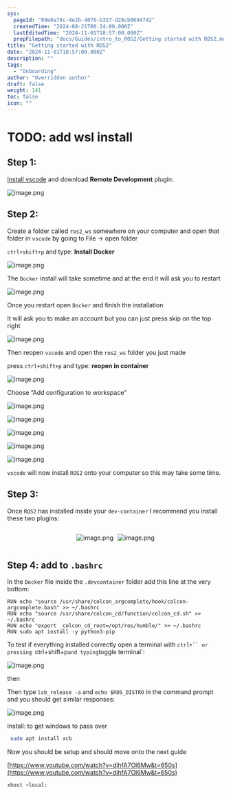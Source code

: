 ```yaml
---
sys:
  pageId: "89e0a78c-4e2b-4070-b327-d28cb0694742"
  createdTime: "2024-08-21T00:24:00.000Z"
  lastEditedTime: "2024-11-01T18:57:00.000Z"
  propFilepath: "docs/Guides/intro_to_ROS2/Getting started with ROS2.md"
title: "Getting started with ROS2"
date: "2024-11-01T18:57:00.000Z"
description: ""
tags:
  - "Onboarding"
author: "Overridden author"
draft: false
weight: 141
toc: false
icon: ""
---
```


# TODO: add wsl install

## Step 1:

[Install vscode](https://code.visualstudio.com/download) and download **Remote Development** plugin:

![image.png](https://prod-files-secure.s3.us-west-2.amazonaws.com/d518164a-d88e-44d1-a4ee-3adb3bd8bce0/efb52993-1881-4a40-b95e-6f020334f022/image.png?X-Amz-Algorithm=AWS4-HMAC-SHA256&X-Amz-Content-Sha256=UNSIGNED-PAYLOAD&X-Amz-Credential=ASIAZI2LB466WFEJPZQM%2F20250429%2Fus-west-2%2Fs3%2Faws4_request&X-Amz-Date=20250429T200933Z&X-Amz-Expires=3600&X-Amz-Security-Token=IQoJb3JpZ2luX2VjEPz%2F%2F%2F%2F%2F%2F%2F%2F%2F%2FwEaCXVzLXdlc3QtMiJHMEUCIEnjp9K2wBfbfyCQsxGjgCWwwWnUV5b7FcehFVkVNBGqAiEA8BL42VQfU0qXsFG0PYt5XMEDnRZXvF%2B%2BucOxiFhU7P0qiAQIlf%2F%2F%2F%2F%2F%2F%2F%2F%2F%2FARAAGgw2Mzc0MjMxODM4MDUiDEEb%2B1J1v5NwY%2F6KjCrcA1enT7qQ9skAdOyWkArRAgLPWUVxOZgENRscvra%2Bcl1C%2FACVLXn86tyR0AraWQ8tJr%2FulQyYQzzc%2Fa5GJQ3RlIA7NzcKHIIGT8OkW86Z%2Bj%2Bv1XiOiW9zrZMwhvq0Xa7f3MxkEcBJowpWJRRUokDWKj36uDKPveBhZDl6ohir8THXdfOrh3JzrUM9Y4Ntc%2BGlYUSU7Y4KHZc3IZ7FNF9d5fmE8cWhB67Iq9dYPmRiJTzDpIUYSiEW%2BFM3qOlfzKuBH1cE5jGoI9MvRIFXxHGOvdE%2FRT2Hg1%2Fe0AldOlNOWI76n%2Bp0IOzMVSxQN4ZfgMeyPEQqlJkYJPMNSWk5a%2FgYVTwyAVJUikhXpIlodiBX2megY5yt4%2BCZ5R3w9RJOii%2Bui9qQINavq%2BqRiSsD3%2Bze8Q%2B0MhvIKmLmr3rAtZLdxonkkUO4GZ7ISmdwVZNuXavJoc3cu3H%2BGOa42sj8qJ%2ByinJifT7%2FQ57v2sflsLUqW5sg8d3eJlX9yBn0MTTBM3EcRCUtuE2w5LdGJCLPhgWMaIWOpce6GMrglUnhG1rzLin4B7SE07xXRhzc%2FkiUx3lNo5RQd1e2UN1d2wyOPfMipjbf7EDzQXVKtUTl5zMAY%2B1v%2BMdBapOgqwA9fazfMJPPxMAGOqUB2kjE8V6pzklB8SnfJOmF17hD1jqFuzvhW40Zs7KQUq5TjanjcUaFP6DWl9%2BQf1ErXi08BYNZLH0FX7BoBlZEvEjJAFxlzxgdAeP1tKw6ZOisPUIsfJHBcGjIKdLZ1T3AEh7eZ96gIA55zo2sH%2F8ZFepNaYJ%2FnRJxlyShZVqAHnOVBDL2o86chKxN32BbFoJEjAb0SQepjZiWYGrWgM7cxyjIeFEe&X-Amz-Signature=7097c99316d1cf24e53ff7911a6023b51c36ec991111c55cba8e11769723c11a&X-Amz-SignedHeaders=host&x-id=GetObject)

## Step 2:

Create a folder called `ros2_ws` somewhere on your computer and open that folder in `vscode` by going to File → open folder 

`ctrl+shift+p` and type: **Install Docker**

![image.png](https://prod-files-secure.s3.us-west-2.amazonaws.com/d518164a-d88e-44d1-a4ee-3adb3bd8bce0/2269dc0e-1cd5-47ff-bceb-c04ad9b2eab0/image.png?X-Amz-Algorithm=AWS4-HMAC-SHA256&X-Amz-Content-Sha256=UNSIGNED-PAYLOAD&X-Amz-Credential=ASIAZI2LB466WFEJPZQM%2F20250429%2Fus-west-2%2Fs3%2Faws4_request&X-Amz-Date=20250429T200933Z&X-Amz-Expires=3600&X-Amz-Security-Token=IQoJb3JpZ2luX2VjEPz%2F%2F%2F%2F%2F%2F%2F%2F%2F%2FwEaCXVzLXdlc3QtMiJHMEUCIEnjp9K2wBfbfyCQsxGjgCWwwWnUV5b7FcehFVkVNBGqAiEA8BL42VQfU0qXsFG0PYt5XMEDnRZXvF%2B%2BucOxiFhU7P0qiAQIlf%2F%2F%2F%2F%2F%2F%2F%2F%2F%2FARAAGgw2Mzc0MjMxODM4MDUiDEEb%2B1J1v5NwY%2F6KjCrcA1enT7qQ9skAdOyWkArRAgLPWUVxOZgENRscvra%2Bcl1C%2FACVLXn86tyR0AraWQ8tJr%2FulQyYQzzc%2Fa5GJQ3RlIA7NzcKHIIGT8OkW86Z%2Bj%2Bv1XiOiW9zrZMwhvq0Xa7f3MxkEcBJowpWJRRUokDWKj36uDKPveBhZDl6ohir8THXdfOrh3JzrUM9Y4Ntc%2BGlYUSU7Y4KHZc3IZ7FNF9d5fmE8cWhB67Iq9dYPmRiJTzDpIUYSiEW%2BFM3qOlfzKuBH1cE5jGoI9MvRIFXxHGOvdE%2FRT2Hg1%2Fe0AldOlNOWI76n%2Bp0IOzMVSxQN4ZfgMeyPEQqlJkYJPMNSWk5a%2FgYVTwyAVJUikhXpIlodiBX2megY5yt4%2BCZ5R3w9RJOii%2Bui9qQINavq%2BqRiSsD3%2Bze8Q%2B0MhvIKmLmr3rAtZLdxonkkUO4GZ7ISmdwVZNuXavJoc3cu3H%2BGOa42sj8qJ%2ByinJifT7%2FQ57v2sflsLUqW5sg8d3eJlX9yBn0MTTBM3EcRCUtuE2w5LdGJCLPhgWMaIWOpce6GMrglUnhG1rzLin4B7SE07xXRhzc%2FkiUx3lNo5RQd1e2UN1d2wyOPfMipjbf7EDzQXVKtUTl5zMAY%2B1v%2BMdBapOgqwA9fazfMJPPxMAGOqUB2kjE8V6pzklB8SnfJOmF17hD1jqFuzvhW40Zs7KQUq5TjanjcUaFP6DWl9%2BQf1ErXi08BYNZLH0FX7BoBlZEvEjJAFxlzxgdAeP1tKw6ZOisPUIsfJHBcGjIKdLZ1T3AEh7eZ96gIA55zo2sH%2F8ZFepNaYJ%2FnRJxlyShZVqAHnOVBDL2o86chKxN32BbFoJEjAb0SQepjZiWYGrWgM7cxyjIeFEe&X-Amz-Signature=2cc2ba5c63ac781ec23893874ec1e16ca275fe224d549a05a2715fa7b08b2252&X-Amz-SignedHeaders=host&x-id=GetObject)

The `Docker` install will take sometime and at the end it will ask you to restart

![image.png](https://prod-files-secure.s3.us-west-2.amazonaws.com/d518164a-d88e-44d1-a4ee-3adb3bd8bce0/ed233f78-be33-4b1f-b89c-9c346c0e961e/image.png?X-Amz-Algorithm=AWS4-HMAC-SHA256&X-Amz-Content-Sha256=UNSIGNED-PAYLOAD&X-Amz-Credential=ASIAZI2LB466WFEJPZQM%2F20250429%2Fus-west-2%2Fs3%2Faws4_request&X-Amz-Date=20250429T200933Z&X-Amz-Expires=3600&X-Amz-Security-Token=IQoJb3JpZ2luX2VjEPz%2F%2F%2F%2F%2F%2F%2F%2F%2F%2FwEaCXVzLXdlc3QtMiJHMEUCIEnjp9K2wBfbfyCQsxGjgCWwwWnUV5b7FcehFVkVNBGqAiEA8BL42VQfU0qXsFG0PYt5XMEDnRZXvF%2B%2BucOxiFhU7P0qiAQIlf%2F%2F%2F%2F%2F%2F%2F%2F%2F%2FARAAGgw2Mzc0MjMxODM4MDUiDEEb%2B1J1v5NwY%2F6KjCrcA1enT7qQ9skAdOyWkArRAgLPWUVxOZgENRscvra%2Bcl1C%2FACVLXn86tyR0AraWQ8tJr%2FulQyYQzzc%2Fa5GJQ3RlIA7NzcKHIIGT8OkW86Z%2Bj%2Bv1XiOiW9zrZMwhvq0Xa7f3MxkEcBJowpWJRRUokDWKj36uDKPveBhZDl6ohir8THXdfOrh3JzrUM9Y4Ntc%2BGlYUSU7Y4KHZc3IZ7FNF9d5fmE8cWhB67Iq9dYPmRiJTzDpIUYSiEW%2BFM3qOlfzKuBH1cE5jGoI9MvRIFXxHGOvdE%2FRT2Hg1%2Fe0AldOlNOWI76n%2Bp0IOzMVSxQN4ZfgMeyPEQqlJkYJPMNSWk5a%2FgYVTwyAVJUikhXpIlodiBX2megY5yt4%2BCZ5R3w9RJOii%2Bui9qQINavq%2BqRiSsD3%2Bze8Q%2B0MhvIKmLmr3rAtZLdxonkkUO4GZ7ISmdwVZNuXavJoc3cu3H%2BGOa42sj8qJ%2ByinJifT7%2FQ57v2sflsLUqW5sg8d3eJlX9yBn0MTTBM3EcRCUtuE2w5LdGJCLPhgWMaIWOpce6GMrglUnhG1rzLin4B7SE07xXRhzc%2FkiUx3lNo5RQd1e2UN1d2wyOPfMipjbf7EDzQXVKtUTl5zMAY%2B1v%2BMdBapOgqwA9fazfMJPPxMAGOqUB2kjE8V6pzklB8SnfJOmF17hD1jqFuzvhW40Zs7KQUq5TjanjcUaFP6DWl9%2BQf1ErXi08BYNZLH0FX7BoBlZEvEjJAFxlzxgdAeP1tKw6ZOisPUIsfJHBcGjIKdLZ1T3AEh7eZ96gIA55zo2sH%2F8ZFepNaYJ%2FnRJxlyShZVqAHnOVBDL2o86chKxN32BbFoJEjAb0SQepjZiWYGrWgM7cxyjIeFEe&X-Amz-Signature=7f8be09906ed1eeffb4c15ce334843869b078bd95fb8a63162711a1296c92325&X-Amz-SignedHeaders=host&x-id=GetObject)

Once you restart open `Docker` and finish the installation

It will ask you to make an account but you can just press skip on the top right

![image.png](https://prod-files-secure.s3.us-west-2.amazonaws.com/d518164a-d88e-44d1-a4ee-3adb3bd8bce0/21010ad9-1659-4fd9-9f59-9932a09b2a3d/image.png?X-Amz-Algorithm=AWS4-HMAC-SHA256&X-Amz-Content-Sha256=UNSIGNED-PAYLOAD&X-Amz-Credential=ASIAZI2LB466WFEJPZQM%2F20250429%2Fus-west-2%2Fs3%2Faws4_request&X-Amz-Date=20250429T200933Z&X-Amz-Expires=3600&X-Amz-Security-Token=IQoJb3JpZ2luX2VjEPz%2F%2F%2F%2F%2F%2F%2F%2F%2F%2FwEaCXVzLXdlc3QtMiJHMEUCIEnjp9K2wBfbfyCQsxGjgCWwwWnUV5b7FcehFVkVNBGqAiEA8BL42VQfU0qXsFG0PYt5XMEDnRZXvF%2B%2BucOxiFhU7P0qiAQIlf%2F%2F%2F%2F%2F%2F%2F%2F%2F%2FARAAGgw2Mzc0MjMxODM4MDUiDEEb%2B1J1v5NwY%2F6KjCrcA1enT7qQ9skAdOyWkArRAgLPWUVxOZgENRscvra%2Bcl1C%2FACVLXn86tyR0AraWQ8tJr%2FulQyYQzzc%2Fa5GJQ3RlIA7NzcKHIIGT8OkW86Z%2Bj%2Bv1XiOiW9zrZMwhvq0Xa7f3MxkEcBJowpWJRRUokDWKj36uDKPveBhZDl6ohir8THXdfOrh3JzrUM9Y4Ntc%2BGlYUSU7Y4KHZc3IZ7FNF9d5fmE8cWhB67Iq9dYPmRiJTzDpIUYSiEW%2BFM3qOlfzKuBH1cE5jGoI9MvRIFXxHGOvdE%2FRT2Hg1%2Fe0AldOlNOWI76n%2Bp0IOzMVSxQN4ZfgMeyPEQqlJkYJPMNSWk5a%2FgYVTwyAVJUikhXpIlodiBX2megY5yt4%2BCZ5R3w9RJOii%2Bui9qQINavq%2BqRiSsD3%2Bze8Q%2B0MhvIKmLmr3rAtZLdxonkkUO4GZ7ISmdwVZNuXavJoc3cu3H%2BGOa42sj8qJ%2ByinJifT7%2FQ57v2sflsLUqW5sg8d3eJlX9yBn0MTTBM3EcRCUtuE2w5LdGJCLPhgWMaIWOpce6GMrglUnhG1rzLin4B7SE07xXRhzc%2FkiUx3lNo5RQd1e2UN1d2wyOPfMipjbf7EDzQXVKtUTl5zMAY%2B1v%2BMdBapOgqwA9fazfMJPPxMAGOqUB2kjE8V6pzklB8SnfJOmF17hD1jqFuzvhW40Zs7KQUq5TjanjcUaFP6DWl9%2BQf1ErXi08BYNZLH0FX7BoBlZEvEjJAFxlzxgdAeP1tKw6ZOisPUIsfJHBcGjIKdLZ1T3AEh7eZ96gIA55zo2sH%2F8ZFepNaYJ%2FnRJxlyShZVqAHnOVBDL2o86chKxN32BbFoJEjAb0SQepjZiWYGrWgM7cxyjIeFEe&X-Amz-Signature=82080bc51e531ee2479247e9bb7fab2401a8c1d45a5f88aa6b494783cb2585a8&X-Amz-SignedHeaders=host&x-id=GetObject)

Then reopen `vscode` and open the `ros2_ws` folder you just made

press `ctrl+shift+p` and type: **reopen in container**

![image.png](https://prod-files-secure.s3.us-west-2.amazonaws.com/d518164a-d88e-44d1-a4ee-3adb3bd8bce0/4e93b8c2-41ad-488c-8095-c74205196118/image.png?X-Amz-Algorithm=AWS4-HMAC-SHA256&X-Amz-Content-Sha256=UNSIGNED-PAYLOAD&X-Amz-Credential=ASIAZI2LB466WFEJPZQM%2F20250429%2Fus-west-2%2Fs3%2Faws4_request&X-Amz-Date=20250429T200933Z&X-Amz-Expires=3600&X-Amz-Security-Token=IQoJb3JpZ2luX2VjEPz%2F%2F%2F%2F%2F%2F%2F%2F%2F%2FwEaCXVzLXdlc3QtMiJHMEUCIEnjp9K2wBfbfyCQsxGjgCWwwWnUV5b7FcehFVkVNBGqAiEA8BL42VQfU0qXsFG0PYt5XMEDnRZXvF%2B%2BucOxiFhU7P0qiAQIlf%2F%2F%2F%2F%2F%2F%2F%2F%2F%2FARAAGgw2Mzc0MjMxODM4MDUiDEEb%2B1J1v5NwY%2F6KjCrcA1enT7qQ9skAdOyWkArRAgLPWUVxOZgENRscvra%2Bcl1C%2FACVLXn86tyR0AraWQ8tJr%2FulQyYQzzc%2Fa5GJQ3RlIA7NzcKHIIGT8OkW86Z%2Bj%2Bv1XiOiW9zrZMwhvq0Xa7f3MxkEcBJowpWJRRUokDWKj36uDKPveBhZDl6ohir8THXdfOrh3JzrUM9Y4Ntc%2BGlYUSU7Y4KHZc3IZ7FNF9d5fmE8cWhB67Iq9dYPmRiJTzDpIUYSiEW%2BFM3qOlfzKuBH1cE5jGoI9MvRIFXxHGOvdE%2FRT2Hg1%2Fe0AldOlNOWI76n%2Bp0IOzMVSxQN4ZfgMeyPEQqlJkYJPMNSWk5a%2FgYVTwyAVJUikhXpIlodiBX2megY5yt4%2BCZ5R3w9RJOii%2Bui9qQINavq%2BqRiSsD3%2Bze8Q%2B0MhvIKmLmr3rAtZLdxonkkUO4GZ7ISmdwVZNuXavJoc3cu3H%2BGOa42sj8qJ%2ByinJifT7%2FQ57v2sflsLUqW5sg8d3eJlX9yBn0MTTBM3EcRCUtuE2w5LdGJCLPhgWMaIWOpce6GMrglUnhG1rzLin4B7SE07xXRhzc%2FkiUx3lNo5RQd1e2UN1d2wyOPfMipjbf7EDzQXVKtUTl5zMAY%2B1v%2BMdBapOgqwA9fazfMJPPxMAGOqUB2kjE8V6pzklB8SnfJOmF17hD1jqFuzvhW40Zs7KQUq5TjanjcUaFP6DWl9%2BQf1ErXi08BYNZLH0FX7BoBlZEvEjJAFxlzxgdAeP1tKw6ZOisPUIsfJHBcGjIKdLZ1T3AEh7eZ96gIA55zo2sH%2F8ZFepNaYJ%2FnRJxlyShZVqAHnOVBDL2o86chKxN32BbFoJEjAb0SQepjZiWYGrWgM7cxyjIeFEe&X-Amz-Signature=b2b3089ee696565f0c86363912839bb7c37c848be7615aef750714ae57f1a49b&X-Amz-SignedHeaders=host&x-id=GetObject)

Choose “Add configuration to workspace”

![image.png](https://prod-files-secure.s3.us-west-2.amazonaws.com/d518164a-d88e-44d1-a4ee-3adb3bd8bce0/9560b282-5060-4989-ba37-97e7b2c22476/image.png?X-Amz-Algorithm=AWS4-HMAC-SHA256&X-Amz-Content-Sha256=UNSIGNED-PAYLOAD&X-Amz-Credential=ASIAZI2LB466WFEJPZQM%2F20250429%2Fus-west-2%2Fs3%2Faws4_request&X-Amz-Date=20250429T200933Z&X-Amz-Expires=3600&X-Amz-Security-Token=IQoJb3JpZ2luX2VjEPz%2F%2F%2F%2F%2F%2F%2F%2F%2F%2FwEaCXVzLXdlc3QtMiJHMEUCIEnjp9K2wBfbfyCQsxGjgCWwwWnUV5b7FcehFVkVNBGqAiEA8BL42VQfU0qXsFG0PYt5XMEDnRZXvF%2B%2BucOxiFhU7P0qiAQIlf%2F%2F%2F%2F%2F%2F%2F%2F%2F%2FARAAGgw2Mzc0MjMxODM4MDUiDEEb%2B1J1v5NwY%2F6KjCrcA1enT7qQ9skAdOyWkArRAgLPWUVxOZgENRscvra%2Bcl1C%2FACVLXn86tyR0AraWQ8tJr%2FulQyYQzzc%2Fa5GJQ3RlIA7NzcKHIIGT8OkW86Z%2Bj%2Bv1XiOiW9zrZMwhvq0Xa7f3MxkEcBJowpWJRRUokDWKj36uDKPveBhZDl6ohir8THXdfOrh3JzrUM9Y4Ntc%2BGlYUSU7Y4KHZc3IZ7FNF9d5fmE8cWhB67Iq9dYPmRiJTzDpIUYSiEW%2BFM3qOlfzKuBH1cE5jGoI9MvRIFXxHGOvdE%2FRT2Hg1%2Fe0AldOlNOWI76n%2Bp0IOzMVSxQN4ZfgMeyPEQqlJkYJPMNSWk5a%2FgYVTwyAVJUikhXpIlodiBX2megY5yt4%2BCZ5R3w9RJOii%2Bui9qQINavq%2BqRiSsD3%2Bze8Q%2B0MhvIKmLmr3rAtZLdxonkkUO4GZ7ISmdwVZNuXavJoc3cu3H%2BGOa42sj8qJ%2ByinJifT7%2FQ57v2sflsLUqW5sg8d3eJlX9yBn0MTTBM3EcRCUtuE2w5LdGJCLPhgWMaIWOpce6GMrglUnhG1rzLin4B7SE07xXRhzc%2FkiUx3lNo5RQd1e2UN1d2wyOPfMipjbf7EDzQXVKtUTl5zMAY%2B1v%2BMdBapOgqwA9fazfMJPPxMAGOqUB2kjE8V6pzklB8SnfJOmF17hD1jqFuzvhW40Zs7KQUq5TjanjcUaFP6DWl9%2BQf1ErXi08BYNZLH0FX7BoBlZEvEjJAFxlzxgdAeP1tKw6ZOisPUIsfJHBcGjIKdLZ1T3AEh7eZ96gIA55zo2sH%2F8ZFepNaYJ%2FnRJxlyShZVqAHnOVBDL2o86chKxN32BbFoJEjAb0SQepjZiWYGrWgM7cxyjIeFEe&X-Amz-Signature=9bb1bb75af56e9454fd64518da1830b47c2245b2cfa11241951b7371153a4f86&X-Amz-SignedHeaders=host&x-id=GetObject)

![image.png](https://prod-files-secure.s3.us-west-2.amazonaws.com/d518164a-d88e-44d1-a4ee-3adb3bd8bce0/2ee63f81-886b-48e8-a553-dc6e5eac99e4/image.png?X-Amz-Algorithm=AWS4-HMAC-SHA256&X-Amz-Content-Sha256=UNSIGNED-PAYLOAD&X-Amz-Credential=ASIAZI2LB466WFEJPZQM%2F20250429%2Fus-west-2%2Fs3%2Faws4_request&X-Amz-Date=20250429T200933Z&X-Amz-Expires=3600&X-Amz-Security-Token=IQoJb3JpZ2luX2VjEPz%2F%2F%2F%2F%2F%2F%2F%2F%2F%2FwEaCXVzLXdlc3QtMiJHMEUCIEnjp9K2wBfbfyCQsxGjgCWwwWnUV5b7FcehFVkVNBGqAiEA8BL42VQfU0qXsFG0PYt5XMEDnRZXvF%2B%2BucOxiFhU7P0qiAQIlf%2F%2F%2F%2F%2F%2F%2F%2F%2F%2FARAAGgw2Mzc0MjMxODM4MDUiDEEb%2B1J1v5NwY%2F6KjCrcA1enT7qQ9skAdOyWkArRAgLPWUVxOZgENRscvra%2Bcl1C%2FACVLXn86tyR0AraWQ8tJr%2FulQyYQzzc%2Fa5GJQ3RlIA7NzcKHIIGT8OkW86Z%2Bj%2Bv1XiOiW9zrZMwhvq0Xa7f3MxkEcBJowpWJRRUokDWKj36uDKPveBhZDl6ohir8THXdfOrh3JzrUM9Y4Ntc%2BGlYUSU7Y4KHZc3IZ7FNF9d5fmE8cWhB67Iq9dYPmRiJTzDpIUYSiEW%2BFM3qOlfzKuBH1cE5jGoI9MvRIFXxHGOvdE%2FRT2Hg1%2Fe0AldOlNOWI76n%2Bp0IOzMVSxQN4ZfgMeyPEQqlJkYJPMNSWk5a%2FgYVTwyAVJUikhXpIlodiBX2megY5yt4%2BCZ5R3w9RJOii%2Bui9qQINavq%2BqRiSsD3%2Bze8Q%2B0MhvIKmLmr3rAtZLdxonkkUO4GZ7ISmdwVZNuXavJoc3cu3H%2BGOa42sj8qJ%2ByinJifT7%2FQ57v2sflsLUqW5sg8d3eJlX9yBn0MTTBM3EcRCUtuE2w5LdGJCLPhgWMaIWOpce6GMrglUnhG1rzLin4B7SE07xXRhzc%2FkiUx3lNo5RQd1e2UN1d2wyOPfMipjbf7EDzQXVKtUTl5zMAY%2B1v%2BMdBapOgqwA9fazfMJPPxMAGOqUB2kjE8V6pzklB8SnfJOmF17hD1jqFuzvhW40Zs7KQUq5TjanjcUaFP6DWl9%2BQf1ErXi08BYNZLH0FX7BoBlZEvEjJAFxlzxgdAeP1tKw6ZOisPUIsfJHBcGjIKdLZ1T3AEh7eZ96gIA55zo2sH%2F8ZFepNaYJ%2FnRJxlyShZVqAHnOVBDL2o86chKxN32BbFoJEjAb0SQepjZiWYGrWgM7cxyjIeFEe&X-Amz-Signature=49311344d1dab59f4959335b6f58855d30c17d2274c851e4d2a9d2cb7744e34a&X-Amz-SignedHeaders=host&x-id=GetObject)

![image.png](https://prod-files-secure.s3.us-west-2.amazonaws.com/d518164a-d88e-44d1-a4ee-3adb3bd8bce0/ae1580b2-b048-407e-aed9-b584224a7a04/image.png?X-Amz-Algorithm=AWS4-HMAC-SHA256&X-Amz-Content-Sha256=UNSIGNED-PAYLOAD&X-Amz-Credential=ASIAZI2LB466WFEJPZQM%2F20250429%2Fus-west-2%2Fs3%2Faws4_request&X-Amz-Date=20250429T200933Z&X-Amz-Expires=3600&X-Amz-Security-Token=IQoJb3JpZ2luX2VjEPz%2F%2F%2F%2F%2F%2F%2F%2F%2F%2FwEaCXVzLXdlc3QtMiJHMEUCIEnjp9K2wBfbfyCQsxGjgCWwwWnUV5b7FcehFVkVNBGqAiEA8BL42VQfU0qXsFG0PYt5XMEDnRZXvF%2B%2BucOxiFhU7P0qiAQIlf%2F%2F%2F%2F%2F%2F%2F%2F%2F%2FARAAGgw2Mzc0MjMxODM4MDUiDEEb%2B1J1v5NwY%2F6KjCrcA1enT7qQ9skAdOyWkArRAgLPWUVxOZgENRscvra%2Bcl1C%2FACVLXn86tyR0AraWQ8tJr%2FulQyYQzzc%2Fa5GJQ3RlIA7NzcKHIIGT8OkW86Z%2Bj%2Bv1XiOiW9zrZMwhvq0Xa7f3MxkEcBJowpWJRRUokDWKj36uDKPveBhZDl6ohir8THXdfOrh3JzrUM9Y4Ntc%2BGlYUSU7Y4KHZc3IZ7FNF9d5fmE8cWhB67Iq9dYPmRiJTzDpIUYSiEW%2BFM3qOlfzKuBH1cE5jGoI9MvRIFXxHGOvdE%2FRT2Hg1%2Fe0AldOlNOWI76n%2Bp0IOzMVSxQN4ZfgMeyPEQqlJkYJPMNSWk5a%2FgYVTwyAVJUikhXpIlodiBX2megY5yt4%2BCZ5R3w9RJOii%2Bui9qQINavq%2BqRiSsD3%2Bze8Q%2B0MhvIKmLmr3rAtZLdxonkkUO4GZ7ISmdwVZNuXavJoc3cu3H%2BGOa42sj8qJ%2ByinJifT7%2FQ57v2sflsLUqW5sg8d3eJlX9yBn0MTTBM3EcRCUtuE2w5LdGJCLPhgWMaIWOpce6GMrglUnhG1rzLin4B7SE07xXRhzc%2FkiUx3lNo5RQd1e2UN1d2wyOPfMipjbf7EDzQXVKtUTl5zMAY%2B1v%2BMdBapOgqwA9fazfMJPPxMAGOqUB2kjE8V6pzklB8SnfJOmF17hD1jqFuzvhW40Zs7KQUq5TjanjcUaFP6DWl9%2BQf1ErXi08BYNZLH0FX7BoBlZEvEjJAFxlzxgdAeP1tKw6ZOisPUIsfJHBcGjIKdLZ1T3AEh7eZ96gIA55zo2sH%2F8ZFepNaYJ%2FnRJxlyShZVqAHnOVBDL2o86chKxN32BbFoJEjAb0SQepjZiWYGrWgM7cxyjIeFEe&X-Amz-Signature=3166e2cf24e2faf39f68cac6a1aaa9bac8c59b5e277c61fd6650d1bd513b16da&X-Amz-SignedHeaders=host&x-id=GetObject)

![image.png](https://prod-files-secure.s3.us-west-2.amazonaws.com/d518164a-d88e-44d1-a4ee-3adb3bd8bce0/53255b28-f75e-430f-b9e3-c0ac8577e42b/image.png?X-Amz-Algorithm=AWS4-HMAC-SHA256&X-Amz-Content-Sha256=UNSIGNED-PAYLOAD&X-Amz-Credential=ASIAZI2LB466WFEJPZQM%2F20250429%2Fus-west-2%2Fs3%2Faws4_request&X-Amz-Date=20250429T200933Z&X-Amz-Expires=3600&X-Amz-Security-Token=IQoJb3JpZ2luX2VjEPz%2F%2F%2F%2F%2F%2F%2F%2F%2F%2FwEaCXVzLXdlc3QtMiJHMEUCIEnjp9K2wBfbfyCQsxGjgCWwwWnUV5b7FcehFVkVNBGqAiEA8BL42VQfU0qXsFG0PYt5XMEDnRZXvF%2B%2BucOxiFhU7P0qiAQIlf%2F%2F%2F%2F%2F%2F%2F%2F%2F%2FARAAGgw2Mzc0MjMxODM4MDUiDEEb%2B1J1v5NwY%2F6KjCrcA1enT7qQ9skAdOyWkArRAgLPWUVxOZgENRscvra%2Bcl1C%2FACVLXn86tyR0AraWQ8tJr%2FulQyYQzzc%2Fa5GJQ3RlIA7NzcKHIIGT8OkW86Z%2Bj%2Bv1XiOiW9zrZMwhvq0Xa7f3MxkEcBJowpWJRRUokDWKj36uDKPveBhZDl6ohir8THXdfOrh3JzrUM9Y4Ntc%2BGlYUSU7Y4KHZc3IZ7FNF9d5fmE8cWhB67Iq9dYPmRiJTzDpIUYSiEW%2BFM3qOlfzKuBH1cE5jGoI9MvRIFXxHGOvdE%2FRT2Hg1%2Fe0AldOlNOWI76n%2Bp0IOzMVSxQN4ZfgMeyPEQqlJkYJPMNSWk5a%2FgYVTwyAVJUikhXpIlodiBX2megY5yt4%2BCZ5R3w9RJOii%2Bui9qQINavq%2BqRiSsD3%2Bze8Q%2B0MhvIKmLmr3rAtZLdxonkkUO4GZ7ISmdwVZNuXavJoc3cu3H%2BGOa42sj8qJ%2ByinJifT7%2FQ57v2sflsLUqW5sg8d3eJlX9yBn0MTTBM3EcRCUtuE2w5LdGJCLPhgWMaIWOpce6GMrglUnhG1rzLin4B7SE07xXRhzc%2FkiUx3lNo5RQd1e2UN1d2wyOPfMipjbf7EDzQXVKtUTl5zMAY%2B1v%2BMdBapOgqwA9fazfMJPPxMAGOqUB2kjE8V6pzklB8SnfJOmF17hD1jqFuzvhW40Zs7KQUq5TjanjcUaFP6DWl9%2BQf1ErXi08BYNZLH0FX7BoBlZEvEjJAFxlzxgdAeP1tKw6ZOisPUIsfJHBcGjIKdLZ1T3AEh7eZ96gIA55zo2sH%2F8ZFepNaYJ%2FnRJxlyShZVqAHnOVBDL2o86chKxN32BbFoJEjAb0SQepjZiWYGrWgM7cxyjIeFEe&X-Amz-Signature=1d7bddcd12438ad0e5c84656e7f684ec9aa0455a2942ce68bc3dc46aef5cd6b5&X-Amz-SignedHeaders=host&x-id=GetObject)

![image.png](https://prod-files-secure.s3.us-west-2.amazonaws.com/d518164a-d88e-44d1-a4ee-3adb3bd8bce0/7c562767-5af9-4ffb-97d1-327bcdf4ee00/image.png?X-Amz-Algorithm=AWS4-HMAC-SHA256&X-Amz-Content-Sha256=UNSIGNED-PAYLOAD&X-Amz-Credential=ASIAZI2LB466WFEJPZQM%2F20250429%2Fus-west-2%2Fs3%2Faws4_request&X-Amz-Date=20250429T200933Z&X-Amz-Expires=3600&X-Amz-Security-Token=IQoJb3JpZ2luX2VjEPz%2F%2F%2F%2F%2F%2F%2F%2F%2F%2FwEaCXVzLXdlc3QtMiJHMEUCIEnjp9K2wBfbfyCQsxGjgCWwwWnUV5b7FcehFVkVNBGqAiEA8BL42VQfU0qXsFG0PYt5XMEDnRZXvF%2B%2BucOxiFhU7P0qiAQIlf%2F%2F%2F%2F%2F%2F%2F%2F%2F%2FARAAGgw2Mzc0MjMxODM4MDUiDEEb%2B1J1v5NwY%2F6KjCrcA1enT7qQ9skAdOyWkArRAgLPWUVxOZgENRscvra%2Bcl1C%2FACVLXn86tyR0AraWQ8tJr%2FulQyYQzzc%2Fa5GJQ3RlIA7NzcKHIIGT8OkW86Z%2Bj%2Bv1XiOiW9zrZMwhvq0Xa7f3MxkEcBJowpWJRRUokDWKj36uDKPveBhZDl6ohir8THXdfOrh3JzrUM9Y4Ntc%2BGlYUSU7Y4KHZc3IZ7FNF9d5fmE8cWhB67Iq9dYPmRiJTzDpIUYSiEW%2BFM3qOlfzKuBH1cE5jGoI9MvRIFXxHGOvdE%2FRT2Hg1%2Fe0AldOlNOWI76n%2Bp0IOzMVSxQN4ZfgMeyPEQqlJkYJPMNSWk5a%2FgYVTwyAVJUikhXpIlodiBX2megY5yt4%2BCZ5R3w9RJOii%2Bui9qQINavq%2BqRiSsD3%2Bze8Q%2B0MhvIKmLmr3rAtZLdxonkkUO4GZ7ISmdwVZNuXavJoc3cu3H%2BGOa42sj8qJ%2ByinJifT7%2FQ57v2sflsLUqW5sg8d3eJlX9yBn0MTTBM3EcRCUtuE2w5LdGJCLPhgWMaIWOpce6GMrglUnhG1rzLin4B7SE07xXRhzc%2FkiUx3lNo5RQd1e2UN1d2wyOPfMipjbf7EDzQXVKtUTl5zMAY%2B1v%2BMdBapOgqwA9fazfMJPPxMAGOqUB2kjE8V6pzklB8SnfJOmF17hD1jqFuzvhW40Zs7KQUq5TjanjcUaFP6DWl9%2BQf1ErXi08BYNZLH0FX7BoBlZEvEjJAFxlzxgdAeP1tKw6ZOisPUIsfJHBcGjIKdLZ1T3AEh7eZ96gIA55zo2sH%2F8ZFepNaYJ%2FnRJxlyShZVqAHnOVBDL2o86chKxN32BbFoJEjAb0SQepjZiWYGrWgM7cxyjIeFEe&X-Amz-Signature=c309b073e29cb6129a17c265b7e93761d19ae52d17adb9284f71febf86957979&X-Amz-SignedHeaders=host&x-id=GetObject)

`vscode` will now install `ROS2` onto your computer so this may take some time.

## Step 3:

Once `ROS2` has installed inside your `dev-container` I recommend you install these two plugins:

<div style="display: flex;flex-direction: row; column-gap:10px; max-width: 630px;justify-content: center;">
<div>

![image.png](https://prod-files-secure.s3.us-west-2.amazonaws.com/d518164a-d88e-44d1-a4ee-3adb3bd8bce0/3fc3d550-5a54-4ba1-ba6b-faa01cdb7369/image.png?X-Amz-Algorithm=AWS4-HMAC-SHA256&X-Amz-Content-Sha256=UNSIGNED-PAYLOAD&X-Amz-Credential=ASIAZI2LB466UIDNMB4G%2F20250429%2Fus-west-2%2Fs3%2Faws4_request&X-Amz-Date=20250429T200938Z&X-Amz-Expires=3600&X-Amz-Security-Token=IQoJb3JpZ2luX2VjEPz%2F%2F%2F%2F%2F%2F%2F%2F%2F%2FwEaCXVzLXdlc3QtMiJIMEYCIQDOecxnSI8ee4Y90ysqngp%2BnDRI5pq%2BWePQ7PTjfMwR2gIhAMvh5H%2BX5tOgm31xjFSZCFkWStlnMcy2F6mHBDIqs1AKKogECJX%2F%2F%2F%2F%2F%2F%2F%2F%2F%2FwEQABoMNjM3NDIzMTgzODA1IgwXJQFxs26lzKHUMuwq3APJbDjBqhHVwgywRi%2Fa%2BuubOnuYFljUaLv17dlYf4PB2zXYH8CBsyXL26CyT4TmjdaAr57xFcCstY5C0TLJTBV7duCexOsHEvigj8qJZIx3jsNqFdW%2F21uyCUtc9RBrKobchl5XoH%2BDqxjEGoCJQxTaDTEmkNa44qFc%2Be5xTLk6OGHshAyuaJln%2FbLzTeXc398hqjRhwJvQ2tHjBHwu%2Fw41ea2e%2Fa88f1v7XgqsakDcG%2Fw6MGjpPMvF%2BWjPekMsTUbbL6YmVBoNgGgD0F4SnHtkDaVH6qK5HJDMTQ8t14a73AoeEcek3mG00iqLXFTnLbcwgoPZS8VMK%2FadpUx0OQT8FduLj56MPP1aT9Qh5HXmAMFH6cWozegHwQXamcILGdsz0jkKxvx0QhYcoNzTbovHwoopLm6K3s1Uoe75ka7ffFnaQegzDhqNHE9Gb%2BJGtyDqowBhw%2F%2Blqo35vrb0hUVAO0Y38PmYt1mADjl3wzm8avrmmmBFAYbjD8i4l4WsGpg2gqaPAQAJFG0SNZWRz%2BiOwGvfHJweOiYZr78K4e%2BzYTIBcoFFCTrJPr3df61scCfY5bwxvNGblxwop2XxDeAj3Uj5IQQ8N%2FhTsIkQ29%2FGucKcYMQTD5osHgH2VzCUz8TABjqkAVJMfDrf5xo8mKT%2Fzn9PdamH1Q63MTtfoTvEc%2Bb409hANLNZHksmqvG3a6Au1F5cApgg1kSBbdXNAinMedKyu89U8UtgWU26ej942aZ1w3PD7zx8gqc8AN363qkNwhWHmroWusASAULR1y9ylLvf3XULxk6gVYGHOMvzxESovP0nH8%2F5uWB0wujcRp6%2FbJ8CrWjTsukfpncCBApHbH6tLdWfXBQA&X-Amz-Signature=96c471cf3319abaaf682ed69dad1bb334bc09595081be2a0fcd4db85a585d29d&X-Amz-SignedHeaders=host&x-id=GetObject)

</div>
<div>

![image.png](https://prod-files-secure.s3.us-west-2.amazonaws.com/d518164a-d88e-44d1-a4ee-3adb3bd8bce0/d994cc66-13c2-4093-a5a3-f84cf4601a82/image.png?X-Amz-Algorithm=AWS4-HMAC-SHA256&X-Amz-Content-Sha256=UNSIGNED-PAYLOAD&X-Amz-Credential=ASIAZI2LB4662T7XSWH5%2F20250429%2Fus-west-2%2Fs3%2Faws4_request&X-Amz-Date=20250429T200938Z&X-Amz-Expires=3600&X-Amz-Security-Token=IQoJb3JpZ2luX2VjEPz%2F%2F%2F%2F%2F%2F%2F%2F%2F%2FwEaCXVzLXdlc3QtMiJHMEUCIC8Cx4e3zR2WUSSuH87KVbFDYOytBnhj03FSLMoztkTrAiEA%2Ff6SfagGLCc2D4JFEHPX08%2F1eLOJJkOs1Z8BQ13RJ84qiAQIlP%2F%2F%2F%2F%2F%2F%2F%2F%2F%2FARAAGgw2Mzc0MjMxODM4MDUiDPk9STLfLDpFSvNlKCrcA77250ncbENWHUqoZ8z8mtGBqhefi%2Bw1sMHihhu8oge29GZnEssyzCjofgkWgeLZRgOmG89TG%2B6QIrn9zulk5IP0Eq1VNnN2fYVM%2BMVPZJNzWM3b6Xlb2oG6P0Uf8z8VjMQsUiDAZyKiiyttnbmYL2qszy%2BXrq0fxOp%2BFcAyBbNkNgLEY2docj3P%2BNuy0Atmo0BPf5ip9LCzc4OBkAOoYIeUHBZkPhTq1eUYtfJwc4MomP1EMDVxamM9Jss3PItocqxAlNDcD1PEtIGBVFDIjRdrRetW%2B8MzSmdpndBZiORGW9rVwprCdHSiq120%2F6Dv1bxHLwNxrMwi%2BpNElF3sCmvDSCbXJ%2Bp65eI2%2FPrIkbkH9koKS61lxtLrIifq2NhF7ROCuZumJOmxZpbAWQ5DapberWSV182YMrYqRVT38cQUcMy14ybKnyvuFV%2Fbx8dyke03%2FhEEwW9B5%2BbSYAhbVysb6FoK74tArdEFuVUJztzuPEzfngIzSDYlAESEFg2wpSmgmrA4cfPKXLv3w3i3gSjurUWuGl%2Fl10OcnUvd16563CEcW9pQ4WtVEyILMUYkgD76vd4yRb40Vm0bJe5l3qnZ8V5huV5NflbYDrCK%2FZ8zfXX8dcz%2BMfzY8EgwMJDPxMAGOqUB3Nv%2FB%2BrhqbIfkSP%2F%2FvLcRX6Q%2FbnUWGMrVT07VIU2sBy0hhJLiqHQpR41hJkfG57JGIPWyZMyRORPvroE34cBHB3E5X4XeFCPvzAqmrIUy3iH1VaGDxqaqilbxKYbI4jpPyAcRsCDTHxTsCW4zAAV5%2BustRBtbkQSrYrxYZlxU1o3fcCiVnc95UBRw9huZjuMmGq04317587s%2BzuZHMfBmn07NRB6&X-Amz-Signature=6fb31ca5c65be9af631b3790ba20f58a8d55f31832e87ca5604f2a4a2fffa296&X-Amz-SignedHeaders=host&x-id=GetObject)

</div>
</div>

## Step 4: add to `.bashrc`

In the `Docker` file inside the `.devcontainer` folder add this line at the very bottom: 

```docker
RUN echo "source /usr/share/colcon_argcomplete/hook/colcon-argcomplete.bash" >> ~/.bashrc
RUN echo "source /usr/share/colcon_cd/function/colcon_cd.sh" >> ~/.bashrc
RUN echo "export _colcon_cd_root=/opt/ros/humble/" >> ~/.bashrc
RUN sudo apt install -y python3-pip 
```

To test if everything installed correctly open a terminal with `ctrl+`` or pressing `ctrl+shift+p` and typing `toggle terminal`:

![image.png](https://prod-files-secure.s3.us-west-2.amazonaws.com/d518164a-d88e-44d1-a4ee-3adb3bd8bce0/6a4943d8-b04e-4c02-9a58-775f3384d1a5/image.png?X-Amz-Algorithm=AWS4-HMAC-SHA256&X-Amz-Content-Sha256=UNSIGNED-PAYLOAD&X-Amz-Credential=ASIAZI2LB466WFEJPZQM%2F20250429%2Fus-west-2%2Fs3%2Faws4_request&X-Amz-Date=20250429T200933Z&X-Amz-Expires=3600&X-Amz-Security-Token=IQoJb3JpZ2luX2VjEPz%2F%2F%2F%2F%2F%2F%2F%2F%2F%2FwEaCXVzLXdlc3QtMiJHMEUCIEnjp9K2wBfbfyCQsxGjgCWwwWnUV5b7FcehFVkVNBGqAiEA8BL42VQfU0qXsFG0PYt5XMEDnRZXvF%2B%2BucOxiFhU7P0qiAQIlf%2F%2F%2F%2F%2F%2F%2F%2F%2F%2FARAAGgw2Mzc0MjMxODM4MDUiDEEb%2B1J1v5NwY%2F6KjCrcA1enT7qQ9skAdOyWkArRAgLPWUVxOZgENRscvra%2Bcl1C%2FACVLXn86tyR0AraWQ8tJr%2FulQyYQzzc%2Fa5GJQ3RlIA7NzcKHIIGT8OkW86Z%2Bj%2Bv1XiOiW9zrZMwhvq0Xa7f3MxkEcBJowpWJRRUokDWKj36uDKPveBhZDl6ohir8THXdfOrh3JzrUM9Y4Ntc%2BGlYUSU7Y4KHZc3IZ7FNF9d5fmE8cWhB67Iq9dYPmRiJTzDpIUYSiEW%2BFM3qOlfzKuBH1cE5jGoI9MvRIFXxHGOvdE%2FRT2Hg1%2Fe0AldOlNOWI76n%2Bp0IOzMVSxQN4ZfgMeyPEQqlJkYJPMNSWk5a%2FgYVTwyAVJUikhXpIlodiBX2megY5yt4%2BCZ5R3w9RJOii%2Bui9qQINavq%2BqRiSsD3%2Bze8Q%2B0MhvIKmLmr3rAtZLdxonkkUO4GZ7ISmdwVZNuXavJoc3cu3H%2BGOa42sj8qJ%2ByinJifT7%2FQ57v2sflsLUqW5sg8d3eJlX9yBn0MTTBM3EcRCUtuE2w5LdGJCLPhgWMaIWOpce6GMrglUnhG1rzLin4B7SE07xXRhzc%2FkiUx3lNo5RQd1e2UN1d2wyOPfMipjbf7EDzQXVKtUTl5zMAY%2B1v%2BMdBapOgqwA9fazfMJPPxMAGOqUB2kjE8V6pzklB8SnfJOmF17hD1jqFuzvhW40Zs7KQUq5TjanjcUaFP6DWl9%2BQf1ErXi08BYNZLH0FX7BoBlZEvEjJAFxlzxgdAeP1tKw6ZOisPUIsfJHBcGjIKdLZ1T3AEh7eZ96gIA55zo2sH%2F8ZFepNaYJ%2FnRJxlyShZVqAHnOVBDL2o86chKxN32BbFoJEjAb0SQepjZiWYGrWgM7cxyjIeFEe&X-Amz-Signature=9c29be85dafb935a9839beb77f5fc66c4d41b3bff61fbcd0951e2505e93a20e8&X-Amz-SignedHeaders=host&x-id=GetObject)

then 

Then type `lsb_release -a` and `echo $ROS_DISTRO` in the command prompt and you should get similar responses:

![image.png](https://prod-files-secure.s3.us-west-2.amazonaws.com/d518164a-d88e-44d1-a4ee-3adb3bd8bce0/3e635dec-a805-4e85-8b9e-d000e5b71a4e/image.png?X-Amz-Algorithm=AWS4-HMAC-SHA256&X-Amz-Content-Sha256=UNSIGNED-PAYLOAD&X-Amz-Credential=ASIAZI2LB466WFEJPZQM%2F20250429%2Fus-west-2%2Fs3%2Faws4_request&X-Amz-Date=20250429T200933Z&X-Amz-Expires=3600&X-Amz-Security-Token=IQoJb3JpZ2luX2VjEPz%2F%2F%2F%2F%2F%2F%2F%2F%2F%2FwEaCXVzLXdlc3QtMiJHMEUCIEnjp9K2wBfbfyCQsxGjgCWwwWnUV5b7FcehFVkVNBGqAiEA8BL42VQfU0qXsFG0PYt5XMEDnRZXvF%2B%2BucOxiFhU7P0qiAQIlf%2F%2F%2F%2F%2F%2F%2F%2F%2F%2FARAAGgw2Mzc0MjMxODM4MDUiDEEb%2B1J1v5NwY%2F6KjCrcA1enT7qQ9skAdOyWkArRAgLPWUVxOZgENRscvra%2Bcl1C%2FACVLXn86tyR0AraWQ8tJr%2FulQyYQzzc%2Fa5GJQ3RlIA7NzcKHIIGT8OkW86Z%2Bj%2Bv1XiOiW9zrZMwhvq0Xa7f3MxkEcBJowpWJRRUokDWKj36uDKPveBhZDl6ohir8THXdfOrh3JzrUM9Y4Ntc%2BGlYUSU7Y4KHZc3IZ7FNF9d5fmE8cWhB67Iq9dYPmRiJTzDpIUYSiEW%2BFM3qOlfzKuBH1cE5jGoI9MvRIFXxHGOvdE%2FRT2Hg1%2Fe0AldOlNOWI76n%2Bp0IOzMVSxQN4ZfgMeyPEQqlJkYJPMNSWk5a%2FgYVTwyAVJUikhXpIlodiBX2megY5yt4%2BCZ5R3w9RJOii%2Bui9qQINavq%2BqRiSsD3%2Bze8Q%2B0MhvIKmLmr3rAtZLdxonkkUO4GZ7ISmdwVZNuXavJoc3cu3H%2BGOa42sj8qJ%2ByinJifT7%2FQ57v2sflsLUqW5sg8d3eJlX9yBn0MTTBM3EcRCUtuE2w5LdGJCLPhgWMaIWOpce6GMrglUnhG1rzLin4B7SE07xXRhzc%2FkiUx3lNo5RQd1e2UN1d2wyOPfMipjbf7EDzQXVKtUTl5zMAY%2B1v%2BMdBapOgqwA9fazfMJPPxMAGOqUB2kjE8V6pzklB8SnfJOmF17hD1jqFuzvhW40Zs7KQUq5TjanjcUaFP6DWl9%2BQf1ErXi08BYNZLH0FX7BoBlZEvEjJAFxlzxgdAeP1tKw6ZOisPUIsfJHBcGjIKdLZ1T3AEh7eZ96gIA55zo2sH%2F8ZFepNaYJ%2FnRJxlyShZVqAHnOVBDL2o86chKxN32BbFoJEjAb0SQepjZiWYGrWgM7cxyjIeFEe&X-Amz-Signature=e608a1ea89610de6e29a59c3bc668c7205a660e8c9b3990aea296bf2e6f437f7&X-Amz-SignedHeaders=host&x-id=GetObject)

Install:  to get windows to pass over

```bash
 sudo apt install xcb
```

Now you should be setup and should move onto the next guide 

[https://www.youtube.com/watch?v=dihfA7Ol6Mw&t=650s](https://www.youtube.com/watch?v=dihfA7Ol6Mw&t=650s)

```python
xhost +local:
```
